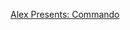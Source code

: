 ---
layout: post
wordpress_id: 1005
wordpress_url: http://noesbueno.com/archives/1005
date: '2011-02-10 14:00:07 -0600'
date_gmt: '2011-02-10 19:00:07 -0600'
body: |
  <p><a href="http://www.thehighdefinite.com/2011/02/alex-presents-commando/">Alex Presents: Commando</a></p>
---
